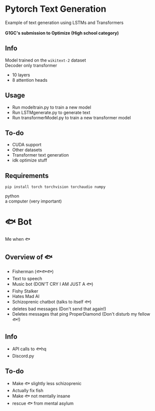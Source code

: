 # Pytorch Text Generation
Example of text generation using LSTMs and Transformers\
\
**G1GC's submission to Optimize (High school category)**
## Info
Model trained on the ```wikitext-2``` dataset\
Decoder only transformer
* 10 layers
* 8 attention heads
## Usage
 - Run modeltrain.py to train a new model
 - Run LSTMgenerate.py to generate text
 - Run transformerModel.py to train a new transformer model
## To-do
 - CUDA support
 - Other datasets
 - Transformer text generation
 - idk optimize stuff
## Requirements
    pip install torch torchvision torchaudio numpy
python\
a computer (very important)
#  🐟 Bot
Me when 🐟
## Overview of 🐟
 - Fisherman (🐟🐟🐟)
 - Text to speech
 - Music bot (DON'T CRY I AM JUST A 🐟)
 - Fishy Stalker
 - Hates Mad AI
 - Schizoprenic chatbot (talks to itself 🐟)
 - deletes bad messages (Don't send that again!)
 - Deletes messages that ping ProperDiamond (Don't disturb my fellow 🐟!)
## Info
 - API calls to 🐟hq
 - Discord.py
## To-do
 - Make 🐟 slightly less schizoprenic
 - Actually fix fish
 - Make 🐟 not mentally insane
 - rescue 🐟 from mental asylum
